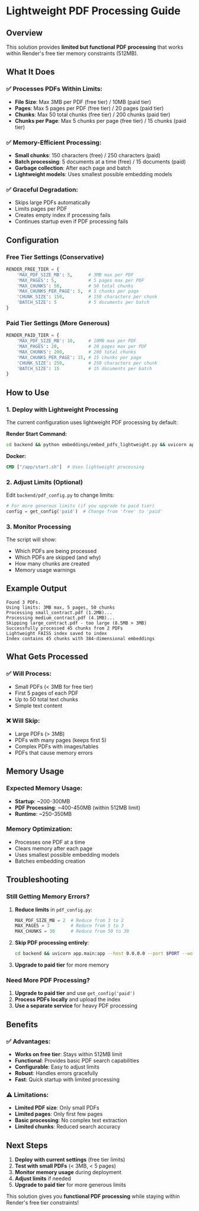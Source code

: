 # Lightweight PDF Processing Guide

## Overview
This solution provides **limited but functional PDF processing** that works within Render's free tier memory constraints (512MB).

## What It Does

### ✅ **Processes PDFs Within Limits:**
- **File Size**: Max 3MB per PDF (free tier) / 10MB (paid tier)
- **Pages**: Max 5 pages per PDF (free tier) / 20 pages (paid tier)
- **Chunks**: Max 50 total chunks (free tier) / 200 chunks (paid tier)
- **Chunks per Page**: Max 5 chunks per page (free tier) / 15 chunks (paid tier)

### ✅ **Memory-Efficient Processing:**
- **Small chunks**: 150 characters (free) / 250 characters (paid)
- **Batch processing**: 5 documents at a time (free) / 15 documents (paid)
- **Garbage collection**: After each page and batch
- **Lightweight models**: Uses smallest possible embedding models

### ✅ **Graceful Degradation:**
- Skips large PDFs automatically
- Limits pages per PDF
- Creates empty index if processing fails
- Continues startup even if PDF processing fails

## Configuration

### Free Tier Settings (Conservative)
```python
RENDER_FREE_TIER = {
    'MAX_PDF_SIZE_MB': 3,      # 3MB max per PDF
    'MAX_PAGES': 5,            # 5 pages max per PDF
    'MAX_CHUNKS': 50,          # 50 total chunks
    'MAX_CHUNKS_PER_PAGE': 5,  # 5 chunks per page
    'CHUNK_SIZE': 150,         # 150 characters per chunk
    'BATCH_SIZE': 5            # 5 documents per batch
}
```

### Paid Tier Settings (More Generous)
```python
RENDER_PAID_TIER = {
    'MAX_PDF_SIZE_MB': 10,     # 10MB max per PDF
    'MAX_PAGES': 20,           # 20 pages max per PDF
    'MAX_CHUNKS': 200,         # 200 total chunks
    'MAX_CHUNKS_PER_PAGE': 15, # 15 chunks per page
    'CHUNK_SIZE': 250,         # 250 characters per chunk
    'BATCH_SIZE': 15           # 15 documents per batch
}
```

## How to Use

### 1. Deploy with Lightweight Processing
The current configuration uses lightweight PDF processing by default:

**Render Start Command:**
```bash
cd backend && python embeddings/embed_pdfs_lightweight.py && uvicorn app.main:app --host 0.0.0.0 --port $PORT --workers 1
```

**Docker:**
```dockerfile
CMD ["/app/start.sh"]  # Uses lightweight processing
```

### 2. Adjust Limits (Optional)
Edit `backend/pdf_config.py` to change limits:

```python
# For more generous limits (if you upgrade to paid tier)
config = get_config('paid')  # Change from 'free' to 'paid'
```

### 3. Monitor Processing
The script will show:
- Which PDFs are being processed
- Which PDFs are skipped (and why)
- How many chunks are created
- Memory usage warnings

## Example Output

```
Found 3 PDFs.
Using limits: 3MB max, 5 pages, 50 chunks
Processing small_contract.pdf (1.2MB)...
Processing medium_contract.pdf (4.1MB)...
Skipping large_contract.pdf - too large (8.5MB > 3MB)
Successfully processed 45 chunks from 2 PDFs
Lightweight FAISS index saved to index
Index contains 45 chunks with 384-dimensional embeddings
```

## What Gets Processed

### ✅ **Will Process:**
- Small PDFs (< 3MB for free tier)
- First 5 pages of each PDF
- Up to 50 total text chunks
- Simple text content

### ❌ **Will Skip:**
- Large PDFs (> 3MB)
- PDFs with many pages (keeps first 5)
- Complex PDFs with images/tables
- PDFs that cause memory errors

## Memory Usage

### Expected Memory Usage:
- **Startup**: ~200-300MB
- **PDF Processing**: ~400-450MB (within 512MB limit)
- **Runtime**: ~250-350MB

### Memory Optimization:
- Processes one PDF at a time
- Clears memory after each page
- Uses smallest possible embedding models
- Batches embedding creation

## Troubleshooting

### Still Getting Memory Errors?
1. **Reduce limits** in `pdf_config.py`:
   ```python
   MAX_PDF_SIZE_MB = 2  # Reduce from 3 to 2
   MAX_PAGES = 3        # Reduce from 5 to 3
   MAX_CHUNKS = 30      # Reduce from 50 to 30
   ```

2. **Skip PDF processing entirely**:
   ```bash
   cd backend && uvicorn app.main:app --host 0.0.0.0 --port $PORT --workers 1
   ```

3. **Upgrade to paid tier** for more memory

### Need More PDF Processing?
1. **Upgrade to paid tier** and use `get_config('paid')`
2. **Process PDFs locally** and upload the index
3. **Use a separate service** for heavy PDF processing

## Benefits

### ✅ **Advantages:**
- **Works on free tier**: Stays within 512MB limit
- **Functional**: Provides basic PDF search capabilities
- **Configurable**: Easy to adjust limits
- **Robust**: Handles errors gracefully
- **Fast**: Quick startup with limited processing

### ⚠️ **Limitations:**
- **Limited PDF size**: Only small PDFs
- **Limited pages**: Only first few pages
- **Basic processing**: No complex text extraction
- **Limited chunks**: Reduced search accuracy

## Next Steps

1. **Deploy with current settings** (free tier limits)
2. **Test with small PDFs** (< 3MB, < 5 pages)
3. **Monitor memory usage** during deployment
4. **Adjust limits** if needed
5. **Upgrade to paid tier** for more generous limits

This solution gives you **functional PDF processing** while staying within Render's free tier constraints! 